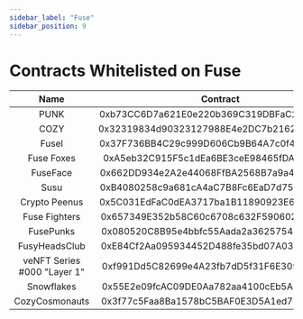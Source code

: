 ```yaml
---
sidebar_label: "Fuse"
sidebar_position: 9
---
```


# Contracts Whitelisted on Fuse

|Name|Contract|Supply|
|:-:|:-:|:-:|
|PUNK|0xb73CC6D7a621E0e220b369C319DBFaC258cEf4D2|3,096|
|COZY|0x32319834d90323127988E4e2DC7b2162d4262904|999|
|Fusel|0x37F736BB4C29c999D606Cb9B64A7c0f4698056F5|382|
|Fuse Foxes|0xA5eb32C915F5c1dEa6BE3ceE98465fDAe100f2c7|492|
|FuseFace|0x662DD934e2A2e44068FfBA2568B7a9a4709543d7|416|
|Susu|0xB4080258c9a681cA4aC7B8Fc6EaD7d75653397D2|70|
|Crypto Peenus|0x5C031EdFaC0dEA3717ba1B11890923E62e34A31B|250|
|Fuse Fighters|0x657349E352b58C60c6708c632F590602e5715E5f|274|
|FusePunks|0x080520C8B95e4bbfc55Aada2a362575433E56533|151|
|FusyHeadsClub|0xE84Cf2Aa095934452D488fe35bd07A03389c6A19|66|
|veNFT Series #000 "Layer 1"|0xf991Dd5C82699e4A23fb7dD5f31F6E30925E9027|75|
|Snowflakes|0x55E2e09fcAC09DE0Aa782aa4100cEb5A8ec0473A|91|
|CozyCosmonauts|0x3f77c5Faa8Ba1578bC5BAF0E3D5A1ed710096569|411|